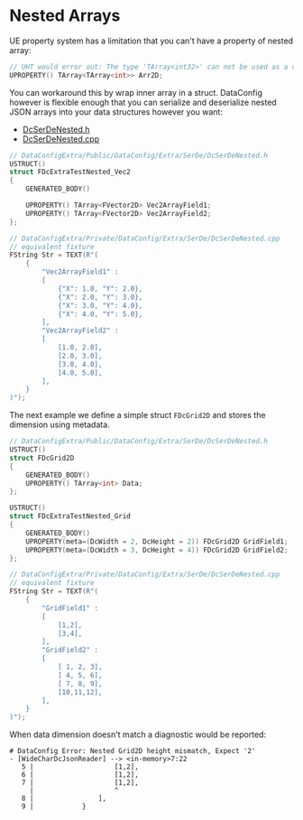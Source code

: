 # Nested Arrays

UE property system has a limitation that you can't have a property of nested array:

```c++
// UHT would error out: The type 'TArray<int32>' can not be used as a value in a TArray  
UPROPERTY() TArray<TArray<int>> Arr2D;
```

You can workaround this by wrap inner array in a struct. DataConfig however is flexible enough that you can serialize and deserialize nested JSON arrays into your data structures however you want:

* [DcSerDeNested.h]({{SrcRoot}}DataConfigExtra/Public/DataConfig/Extra/SerDe/DcSerDeNested.h)
* [DcSerDeNested.cpp]({{SrcRoot}}DataConfigExtra/Private/DataConfig/Extra/SerDe/DcSerDeNested.cpp)

```c++
// DataConfigExtra/Public/DataConfig/Extra/SerDe/DcSerDeNested.h
USTRUCT()
struct FDcExtraTestNested_Vec2
{
    GENERATED_BODY()

    UPROPERTY() TArray<FVector2D> Vec2ArrayField1;
    UPROPERTY() TArray<FVector2D> Vec2ArrayField2;
};

// DataConfigExtra/Private/DataConfig/Extra/SerDe/DcSerDeNested.cpp
// equivalent fixture
FString Str = TEXT(R"(
    {
        "Vec2ArrayField1" :
        [
            {"X": 1.0, "Y": 2.0},
            {"X": 2.0, "Y": 3.0},
            {"X": 3.0, "Y": 4.0},
            {"X": 4.0, "Y": 5.0},
        ],
        "Vec2ArrayField2" :
        [
            [1.0, 2.0],
            [2.0, 3.0],
            [3.0, 4.0],
            [4.0, 5.0],
        ],
    }
)");
```

The next example we define a simple struct `FDcGrid2D` and stores the dimension using metadata.


```c++
// DataConfigExtra/Public/DataConfig/Extra/SerDe/DcSerDeNested.h
USTRUCT()
struct FDcGrid2D
{
    GENERATED_BODY()
    UPROPERTY() TArray<int> Data;
};

USTRUCT()
struct FDcExtraTestNested_Grid
{
    GENERATED_BODY()
    UPROPERTY(meta=(DcWidth = 2, DcHeight = 2)) FDcGrid2D GridField1;
    UPROPERTY(meta=(DcWidth = 3, DcHeight = 4)) FDcGrid2D GridField2;
};

// DataConfigExtra/Private/DataConfig/Extra/SerDe/DcSerDeNested.cpp
// equivalent fixture
FString Str = TEXT(R"(
    {
        "GridField1" :
        [
            [1,2],
            [3,4],
        ],
        "GridField2" :
        [
            [ 1, 2, 3],
            [ 4, 5, 6],
            [ 7, 8, 9],
            [10,11,12],
        ],
    }
)");
```

When data dimension doesn't match a diagnostic would be reported:

```
# DataConfig Error: Nested Grid2D height mismatch, Expect '2'
- [WideCharDcJsonReader] --> <in-memory>7:22
   5 |                    [1,2],
   6 |                    [1,2],
   7 |                    [1,2],
     |                    ^
   8 |                ],
   9 |            }
```
